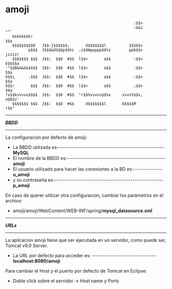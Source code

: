# amoji
                         
                                                            :$$>                  
                                                            :&&i          ^^`     
       kkkkkkkk!                                                          $$a     
       $$$$$$$$$O   J$$:}$$$$$$;       d$$$$$$$l          $$$$$>                  
              p$$$  J$$$&d$$@p$$hz  ,z$$Wppppp$$%z        ppb$$>       jzzzzr     
       $$$$$$$ $$$  J$$:  $$8  #$$  l$$<       a$$          :$$>       b$$$$a     
    '^$$B&&&&&$$$$  J$$:  $$8  #$$  l$$<       a$$          :$$>          $$a     
    U$$i      .$$$  J$$:  $$8  #$$  l$$<       a$$          :$$>          $$a     
    U$$!       $$$  J$$:  $$8  #$$  l$$<       a$$          ;$$>          $$a     
    ?x$$kvvvvu$$$$  J$$:  $$8  #$$  "r$$hvvvvu$$%x     xvvv%$$x,          x@$$v'  
       $$$$$$$ $$$  J$$:  $$8  #$$     d$$$$$$$l       8$$$$M               !$$^  
                                                                                
  
**********
***BBDD***
**********
La configuracion por defecto de amoji: 
- La BBDD utilizada es----------------------------------------------------**MySQL**
- El nombre de la BBDD es:------------------------------------------------**amoji**
- El usuario utilizado para hacer las conexiones a la BD es:--------------**u_amoji**
- y su contraseña es:-----------------------------------------------------**p_amoji**

En caso de querer utilizar otra configuracion, cambiar los parámetros en el archivo:
- amoji/amoji/WebContent/WEB-INF/spring/**mysql_datasource.xml**


**********
***URLs***
**********
La aplicacion amoji tiene que ser ejecutada en un servidor, como puede ser, Tomcat v9.0 Server.
- La URL por defecto para acceder es: -------------------------------**localhost:8080/amoji**

Para cambiar el Host y el puerto por defecto de Tomcat en Eclipse:
- Doble click sobre el servidor -> Host name y Ports
